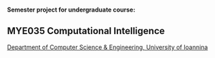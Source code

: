 #### Semester project for undergraduate course:

## MYE035 Computational Intelligence

[Department of Computer Science & Engineering, University of Ioannina](https://www.cs.uoi.gr/?lang=en)
